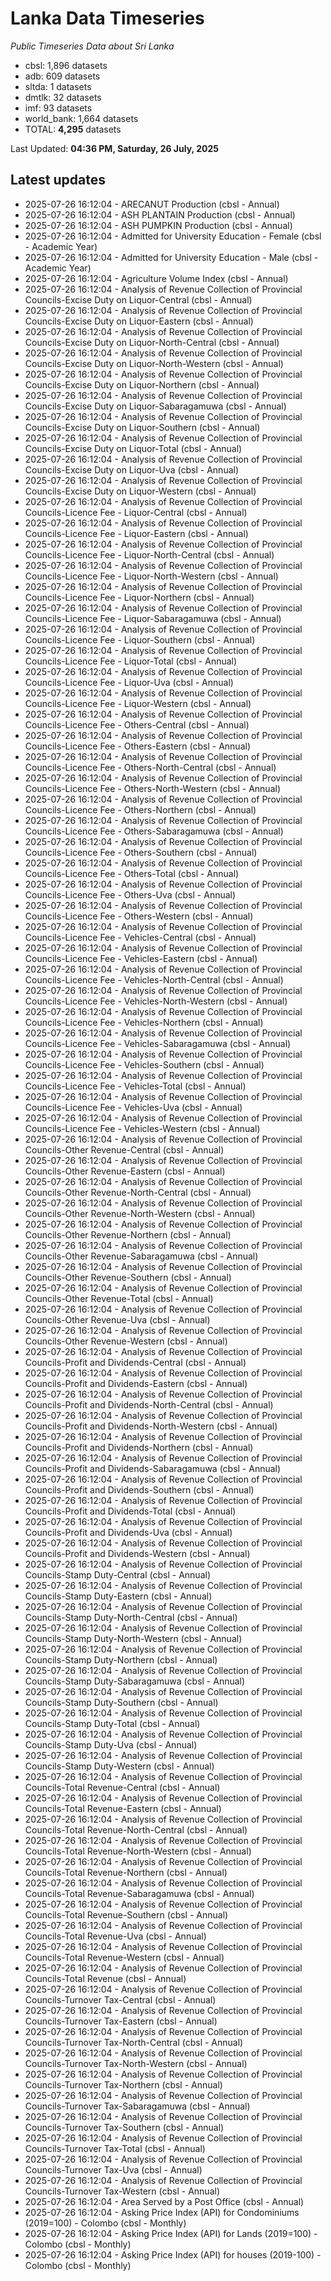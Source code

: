 # Lanka Data Timeseries
*Public Timeseries Data about Sri Lanka*

* cbsl: 1,896 datasets
* adb: 609 datasets
* sltda: 1 datasets
* dmtlk: 32 datasets
* imf: 93 datasets
* world_bank: 1,664 datasets
* TOTAL: **4,295** datasets

Last Updated: **04:36 PM, Saturday, 26 July, 2025**

## Latest updates

* 2025-07-26 16:12:04 - ARECANUT Production (cbsl - Annual)
* 2025-07-26 16:12:04 - ASH PLANTAIN Production (cbsl - Annual)
* 2025-07-26 16:12:04 - ASH PUMPKIN Production (cbsl - Annual)
* 2025-07-26 16:12:04 - Admitted for University Education - Female (cbsl - Academic Year)
* 2025-07-26 16:12:04 - Admitted for University Education - Male (cbsl - Academic Year)
* 2025-07-26 16:12:04 - Agriculture Volume Index (cbsl - Annual)
* 2025-07-26 16:12:04 - Analysis of Revenue Collection of Provincial Councils-Excise Duty on Liquor-Central (cbsl - Annual)
* 2025-07-26 16:12:04 - Analysis of Revenue Collection of Provincial Councils-Excise Duty on Liquor-Eastern (cbsl - Annual)
* 2025-07-26 16:12:04 - Analysis of Revenue Collection of Provincial Councils-Excise Duty on Liquor-North-Central (cbsl - Annual)
* 2025-07-26 16:12:04 - Analysis of Revenue Collection of Provincial Councils-Excise Duty on Liquor-North-Western (cbsl - Annual)
* 2025-07-26 16:12:04 - Analysis of Revenue Collection of Provincial Councils-Excise Duty on Liquor-Northern (cbsl - Annual)
* 2025-07-26 16:12:04 - Analysis of Revenue Collection of Provincial Councils-Excise Duty on Liquor-Sabaragamuwa (cbsl - Annual)
* 2025-07-26 16:12:04 - Analysis of Revenue Collection of Provincial Councils-Excise Duty on Liquor-Southern (cbsl - Annual)
* 2025-07-26 16:12:04 - Analysis of Revenue Collection of Provincial Councils-Excise Duty on Liquor-Total (cbsl - Annual)
* 2025-07-26 16:12:04 - Analysis of Revenue Collection of Provincial Councils-Excise Duty on Liquor-Uva (cbsl - Annual)
* 2025-07-26 16:12:04 - Analysis of Revenue Collection of Provincial Councils-Excise Duty on Liquor-Western (cbsl - Annual)
* 2025-07-26 16:12:04 - Analysis of Revenue Collection of Provincial Councils-Licence Fee - Liquor-Central (cbsl - Annual)
* 2025-07-26 16:12:04 - Analysis of Revenue Collection of Provincial Councils-Licence Fee - Liquor-Eastern (cbsl - Annual)
* 2025-07-26 16:12:04 - Analysis of Revenue Collection of Provincial Councils-Licence Fee - Liquor-North-Central (cbsl - Annual)
* 2025-07-26 16:12:04 - Analysis of Revenue Collection of Provincial Councils-Licence Fee - Liquor-North-Western (cbsl - Annual)
* 2025-07-26 16:12:04 - Analysis of Revenue Collection of Provincial Councils-Licence Fee - Liquor-Northern (cbsl - Annual)
* 2025-07-26 16:12:04 - Analysis of Revenue Collection of Provincial Councils-Licence Fee - Liquor-Sabaragamuwa (cbsl - Annual)
* 2025-07-26 16:12:04 - Analysis of Revenue Collection of Provincial Councils-Licence Fee - Liquor-Southern (cbsl - Annual)
* 2025-07-26 16:12:04 - Analysis of Revenue Collection of Provincial Councils-Licence Fee - Liquor-Total (cbsl - Annual)
* 2025-07-26 16:12:04 - Analysis of Revenue Collection of Provincial Councils-Licence Fee - Liquor-Uva (cbsl - Annual)
* 2025-07-26 16:12:04 - Analysis of Revenue Collection of Provincial Councils-Licence Fee - Liquor-Western (cbsl - Annual)
* 2025-07-26 16:12:04 - Analysis of Revenue Collection of Provincial Councils-Licence Fee - Others-Central (cbsl - Annual)
* 2025-07-26 16:12:04 - Analysis of Revenue Collection of Provincial Councils-Licence Fee - Others-Eastern (cbsl - Annual)
* 2025-07-26 16:12:04 - Analysis of Revenue Collection of Provincial Councils-Licence Fee - Others-North-Central (cbsl - Annual)
* 2025-07-26 16:12:04 - Analysis of Revenue Collection of Provincial Councils-Licence Fee - Others-North-Western (cbsl - Annual)
* 2025-07-26 16:12:04 - Analysis of Revenue Collection of Provincial Councils-Licence Fee - Others-Northern (cbsl - Annual)
* 2025-07-26 16:12:04 - Analysis of Revenue Collection of Provincial Councils-Licence Fee - Others-Sabaragamuwa (cbsl - Annual)
* 2025-07-26 16:12:04 - Analysis of Revenue Collection of Provincial Councils-Licence Fee - Others-Southern (cbsl - Annual)
* 2025-07-26 16:12:04 - Analysis of Revenue Collection of Provincial Councils-Licence Fee - Others-Total (cbsl - Annual)
* 2025-07-26 16:12:04 - Analysis of Revenue Collection of Provincial Councils-Licence Fee - Others-Uva (cbsl - Annual)
* 2025-07-26 16:12:04 - Analysis of Revenue Collection of Provincial Councils-Licence Fee - Others-Western (cbsl - Annual)
* 2025-07-26 16:12:04 - Analysis of Revenue Collection of Provincial Councils-Licence Fee - Vehicles-Central (cbsl - Annual)
* 2025-07-26 16:12:04 - Analysis of Revenue Collection of Provincial Councils-Licence Fee - Vehicles-Eastern (cbsl - Annual)
* 2025-07-26 16:12:04 - Analysis of Revenue Collection of Provincial Councils-Licence Fee - Vehicles-North-Central (cbsl - Annual)
* 2025-07-26 16:12:04 - Analysis of Revenue Collection of Provincial Councils-Licence Fee - Vehicles-North-Western (cbsl - Annual)
* 2025-07-26 16:12:04 - Analysis of Revenue Collection of Provincial Councils-Licence Fee - Vehicles-Northern (cbsl - Annual)
* 2025-07-26 16:12:04 - Analysis of Revenue Collection of Provincial Councils-Licence Fee - Vehicles-Sabaragamuwa (cbsl - Annual)
* 2025-07-26 16:12:04 - Analysis of Revenue Collection of Provincial Councils-Licence Fee - Vehicles-Southern (cbsl - Annual)
* 2025-07-26 16:12:04 - Analysis of Revenue Collection of Provincial Councils-Licence Fee - Vehicles-Total (cbsl - Annual)
* 2025-07-26 16:12:04 - Analysis of Revenue Collection of Provincial Councils-Licence Fee - Vehicles-Uva (cbsl - Annual)
* 2025-07-26 16:12:04 - Analysis of Revenue Collection of Provincial Councils-Licence Fee - Vehicles-Western (cbsl - Annual)
* 2025-07-26 16:12:04 - Analysis of Revenue Collection of Provincial Councils-Other Revenue-Central (cbsl - Annual)
* 2025-07-26 16:12:04 - Analysis of Revenue Collection of Provincial Councils-Other Revenue-Eastern (cbsl - Annual)
* 2025-07-26 16:12:04 - Analysis of Revenue Collection of Provincial Councils-Other Revenue-North-Central (cbsl - Annual)
* 2025-07-26 16:12:04 - Analysis of Revenue Collection of Provincial Councils-Other Revenue-North-Western (cbsl - Annual)
* 2025-07-26 16:12:04 - Analysis of Revenue Collection of Provincial Councils-Other Revenue-Northern (cbsl - Annual)
* 2025-07-26 16:12:04 - Analysis of Revenue Collection of Provincial Councils-Other Revenue-Sabaragamuwa (cbsl - Annual)
* 2025-07-26 16:12:04 - Analysis of Revenue Collection of Provincial Councils-Other Revenue-Southern (cbsl - Annual)
* 2025-07-26 16:12:04 - Analysis of Revenue Collection of Provincial Councils-Other Revenue-Total (cbsl - Annual)
* 2025-07-26 16:12:04 - Analysis of Revenue Collection of Provincial Councils-Other Revenue-Uva (cbsl - Annual)
* 2025-07-26 16:12:04 - Analysis of Revenue Collection of Provincial Councils-Other Revenue-Western (cbsl - Annual)
* 2025-07-26 16:12:04 - Analysis of Revenue Collection of Provincial Councils-Profit and Dividends-Central (cbsl - Annual)
* 2025-07-26 16:12:04 - Analysis of Revenue Collection of Provincial Councils-Profit and Dividends-Eastern (cbsl - Annual)
* 2025-07-26 16:12:04 - Analysis of Revenue Collection of Provincial Councils-Profit and Dividends-North-Central (cbsl - Annual)
* 2025-07-26 16:12:04 - Analysis of Revenue Collection of Provincial Councils-Profit and Dividends-North-Western (cbsl - Annual)
* 2025-07-26 16:12:04 - Analysis of Revenue Collection of Provincial Councils-Profit and Dividends-Northern (cbsl - Annual)
* 2025-07-26 16:12:04 - Analysis of Revenue Collection of Provincial Councils-Profit and Dividends-Sabaragamuwa (cbsl - Annual)
* 2025-07-26 16:12:04 - Analysis of Revenue Collection of Provincial Councils-Profit and Dividends-Southern (cbsl - Annual)
* 2025-07-26 16:12:04 - Analysis of Revenue Collection of Provincial Councils-Profit and Dividends-Total (cbsl - Annual)
* 2025-07-26 16:12:04 - Analysis of Revenue Collection of Provincial Councils-Profit and Dividends-Uva (cbsl - Annual)
* 2025-07-26 16:12:04 - Analysis of Revenue Collection of Provincial Councils-Profit and Dividends-Western (cbsl - Annual)
* 2025-07-26 16:12:04 - Analysis of Revenue Collection of Provincial Councils-Stamp Duty-Central (cbsl - Annual)
* 2025-07-26 16:12:04 - Analysis of Revenue Collection of Provincial Councils-Stamp Duty-Eastern (cbsl - Annual)
* 2025-07-26 16:12:04 - Analysis of Revenue Collection of Provincial Councils-Stamp Duty-North-Central (cbsl - Annual)
* 2025-07-26 16:12:04 - Analysis of Revenue Collection of Provincial Councils-Stamp Duty-North-Western (cbsl - Annual)
* 2025-07-26 16:12:04 - Analysis of Revenue Collection of Provincial Councils-Stamp Duty-Northern (cbsl - Annual)
* 2025-07-26 16:12:04 - Analysis of Revenue Collection of Provincial Councils-Stamp Duty-Sabaragamuwa (cbsl - Annual)
* 2025-07-26 16:12:04 - Analysis of Revenue Collection of Provincial Councils-Stamp Duty-Southern (cbsl - Annual)
* 2025-07-26 16:12:04 - Analysis of Revenue Collection of Provincial Councils-Stamp Duty-Total (cbsl - Annual)
* 2025-07-26 16:12:04 - Analysis of Revenue Collection of Provincial Councils-Stamp Duty-Uva (cbsl - Annual)
* 2025-07-26 16:12:04 - Analysis of Revenue Collection of Provincial Councils-Stamp Duty-Western (cbsl - Annual)
* 2025-07-26 16:12:04 - Analysis of Revenue Collection of Provincial Councils-Total Revenue-Central (cbsl - Annual)
* 2025-07-26 16:12:04 - Analysis of Revenue Collection of Provincial Councils-Total Revenue-Eastern (cbsl - Annual)
* 2025-07-26 16:12:04 - Analysis of Revenue Collection of Provincial Councils-Total Revenue-North-Central (cbsl - Annual)
* 2025-07-26 16:12:04 - Analysis of Revenue Collection of Provincial Councils-Total Revenue-North-Western (cbsl - Annual)
* 2025-07-26 16:12:04 - Analysis of Revenue Collection of Provincial Councils-Total Revenue-Northern (cbsl - Annual)
* 2025-07-26 16:12:04 - Analysis of Revenue Collection of Provincial Councils-Total Revenue-Sabaragamuwa (cbsl - Annual)
* 2025-07-26 16:12:04 - Analysis of Revenue Collection of Provincial Councils-Total Revenue-Southern (cbsl - Annual)
* 2025-07-26 16:12:04 - Analysis of Revenue Collection of Provincial Councils-Total Revenue-Uva (cbsl - Annual)
* 2025-07-26 16:12:04 - Analysis of Revenue Collection of Provincial Councils-Total Revenue-Western (cbsl - Annual)
* 2025-07-26 16:12:04 - Analysis of Revenue Collection of Provincial Councils-Total Revenue (cbsl - Annual)
* 2025-07-26 16:12:04 - Analysis of Revenue Collection of Provincial Councils-Turnover Tax-Central (cbsl - Annual)
* 2025-07-26 16:12:04 - Analysis of Revenue Collection of Provincial Councils-Turnover Tax-Eastern (cbsl - Annual)
* 2025-07-26 16:12:04 - Analysis of Revenue Collection of Provincial Councils-Turnover Tax-North-Central (cbsl - Annual)
* 2025-07-26 16:12:04 - Analysis of Revenue Collection of Provincial Councils-Turnover Tax-North-Western (cbsl - Annual)
* 2025-07-26 16:12:04 - Analysis of Revenue Collection of Provincial Councils-Turnover Tax-Northern (cbsl - Annual)
* 2025-07-26 16:12:04 - Analysis of Revenue Collection of Provincial Councils-Turnover Tax-Sabaragamuwa (cbsl - Annual)
* 2025-07-26 16:12:04 - Analysis of Revenue Collection of Provincial Councils-Turnover Tax-Southern (cbsl - Annual)
* 2025-07-26 16:12:04 - Analysis of Revenue Collection of Provincial Councils-Turnover Tax-Total (cbsl - Annual)
* 2025-07-26 16:12:04 - Analysis of Revenue Collection of Provincial Councils-Turnover Tax-Uva (cbsl - Annual)
* 2025-07-26 16:12:04 - Analysis of Revenue Collection of Provincial Councils-Turnover Tax-Western (cbsl - Annual)
* 2025-07-26 16:12:04 - Area Served by a Post Office (cbsl - Annual)
* 2025-07-26 16:12:04 - Asking Price Index (API) for Condominiums (2019=100) - Colombo (cbsl - Monthly)
* 2025-07-26 16:12:04 - Asking Price Index (API) for Lands (2019=100) - Colombo (cbsl - Monthly)
* 2025-07-26 16:12:04 - Asking Price Index (API) for houses (2019-100) - Colombo (cbsl - Monthly)